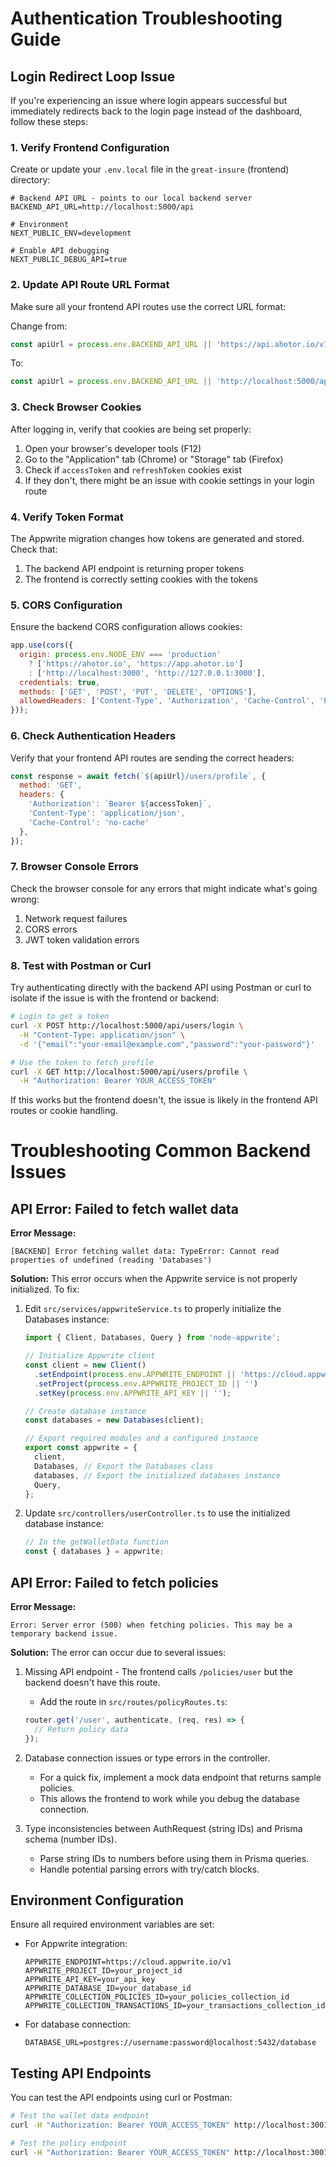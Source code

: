 # Authentication Troubleshooting Guide

## Login Redirect Loop Issue

If you're experiencing an issue where login appears successful but immediately redirects back to the login page instead of the dashboard, follow these steps:

### 1. Verify Frontend Configuration

Create or update your `.env.local` file in the `great-insure` (frontend) directory:

```
# Backend API URL - points to our local backend server
BACKEND_API_URL=http://localhost:5000/api

# Environment
NEXT_PUBLIC_ENV=development

# Enable API debugging
NEXT_PUBLIC_DEBUG_API=true
```

### 2. Update API Route URL Format

Make sure all your frontend API routes use the correct URL format:

Change from:
```javascript
const apiUrl = process.env.BACKEND_API_URL || 'https://api.ahotor.io/v1';
```

To:
```javascript
const apiUrl = process.env.BACKEND_API_URL || 'http://localhost:5000/api';
```

### 3. Check Browser Cookies

After logging in, verify that cookies are being set properly:

1. Open your browser's developer tools (F12)
2. Go to the "Application" tab (Chrome) or "Storage" tab (Firefox)
3. Check if `accessToken` and `refreshToken` cookies exist
4. If they don't, there might be an issue with cookie settings in your login route

### 4. Verify Token Format

The Appwrite migration changes how tokens are generated and stored. Check that:

1. The backend API endpoint is returning proper tokens
2. The frontend is correctly setting cookies with the tokens

### 5. CORS Configuration

Ensure the backend CORS configuration allows cookies:

```javascript
app.use(cors({
  origin: process.env.NODE_ENV === 'production' 
    ? ['https://ahotor.io', 'https://app.ahotor.io'] 
    : ['http://localhost:3000', 'http://127.0.0.1:3000'],
  credentials: true,
  methods: ['GET', 'POST', 'PUT', 'DELETE', 'OPTIONS'],
  allowedHeaders: ['Content-Type', 'Authorization', 'Cache-Control', 'Pragma']
}));
```

### 6. Check Authentication Headers

Verify that your frontend API routes are sending the correct headers:

```javascript
const response = await fetch(`${apiUrl}/users/profile`, {
  method: 'GET',
  headers: {
    'Authorization': `Bearer ${accessToken}`,
    'Content-Type': 'application/json',
    'Cache-Control': 'no-cache'
  },
});
```

### 7. Browser Console Errors

Check the browser console for any errors that might indicate what's going wrong:

1. Network request failures
2. CORS errors
3. JWT token validation errors

### 8. Test with Postman or Curl

Try authenticating directly with the backend API using Postman or curl to isolate if the issue is with the frontend or backend:

```bash
# Login to get a token
curl -X POST http://localhost:5000/api/users/login \
  -H "Content-Type: application/json" \
  -d '{"email":"your-email@example.com","password":"your-password"}'

# Use the token to fetch profile
curl -X GET http://localhost:5000/api/users/profile \
  -H "Authorization: Bearer YOUR_ACCESS_TOKEN"
```

If this works but the frontend doesn't, the issue is likely in the frontend API routes or cookie handling. 

# Troubleshooting Common Backend Issues

## API Error: Failed to fetch wallet data

**Error Message:**
```
[BACKEND] Error fetching wallet data: TypeError: Cannot read properties of undefined (reading 'Databases')
```

**Solution:** 
This error occurs when the Appwrite service is not properly initialized. To fix:

1. Edit `src/services/appwriteService.ts` to properly initialize the Databases instance:
   ```typescript
   import { Client, Databases, Query } from 'node-appwrite';

   // Initialize Appwrite client
   const client = new Client()
     .setEndpoint(process.env.APPWRITE_ENDPOINT || 'https://cloud.appwrite.io/v1')
     .setProject(process.env.APPWRITE_PROJECT_ID || '')
     .setKey(process.env.APPWRITE_API_KEY || '');

   // Create database instance
   const databases = new Databases(client);

   // Export required modules and a configured instance
   export const appwrite = {
     client,
     Databases, // Export the Databases class
     databases, // Export the initialized databases instance
     Query,
   };
   ```

2. Update `src/controllers/userController.ts` to use the initialized database instance:
   ```typescript
   // In the getWalletData function
   const { databases } = appwrite;
   ```

## API Error: Failed to fetch policies 

**Error Message:**
```
Error: Server error (500) when fetching policies. This may be a temporary backend issue.
```

**Solution:**
The error can occur due to several issues:

1. Missing API endpoint - The frontend calls `/policies/user` but the backend doesn't have this route.
   - Add the route in `src/routes/policyRoutes.ts`:
   ```typescript
   router.get('/user', authenticate, (req, res) => {
     // Return policy data
   });
   ```

2. Database connection issues or type errors in the controller.
   - For a quick fix, implement a mock data endpoint that returns sample policies.
   - This allows the frontend to work while you debug the database connection.

3. Type inconsistencies between AuthRequest (string IDs) and Prisma schema (number IDs).
   - Parse string IDs to numbers before using them in Prisma queries.
   - Handle potential parsing errors with try/catch blocks.

## Environment Configuration

Ensure all required environment variables are set:

- For Appwrite integration:
  ```
  APPWRITE_ENDPOINT=https://cloud.appwrite.io/v1
  APPWRITE_PROJECT_ID=your_project_id
  APPWRITE_API_KEY=your_api_key
  APPWRITE_DATABASE_ID=your_database_id
  APPWRITE_COLLECTION_POLICIES_ID=your_policies_collection_id
  APPWRITE_COLLECTION_TRANSACTIONS_ID=your_transactions_collection_id
  ```

- For database connection:
  ```
  DATABASE_URL=postgres://username:password@localhost:5432/database
  ```

## Testing API Endpoints

You can test the API endpoints using curl or Postman:

```bash
# Test the wallet data endpoint
curl -H "Authorization: Bearer YOUR_ACCESS_TOKEN" http://localhost:3001/users/wallet-data

# Test the policy endpoint
curl -H "Authorization: Bearer YOUR_ACCESS_TOKEN" http://localhost:3001/policies/user
``` 